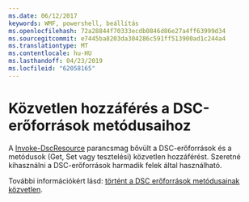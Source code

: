 ```yaml
---
ms.date: 06/12/2017
keywords: WMF, powershell, beállítás
ms.openlocfilehash: 72a28844f70333ecdb0846d86e27a4ff63999d34
ms.sourcegitcommit: e7445ba8203da304286c591ff513900ad1c244a4
ms.translationtype: MT
ms.contentlocale: hu-HU
ms.lasthandoff: 04/23/2019
ms.locfileid: "62058165"
---
```

# <a name="direct-access-to-dsc-resource-methods"></a>Közvetlen hozzáférés a DSC-erőforrások metódusaihoz


A [Invoke-DscResource](https://technet.microsoft.com/library/mt517869.aspx) parancsmag bővült a DSC-erőforrások és a metódusok (Get, Set vagy tesztelési) közvetlen hozzáférést. Szeretné kihasználni a DSC-erőforrások harmadik felek által használható.

További információkért lásd: [történt a DSC erőforrások metódusainak közvetlen](https://msdn.microsoft.com/powershell/dsc/directcallresource).
